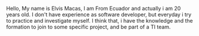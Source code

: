 Hello, My name is Elvis Macas,
I am From Ecuador and actually i am 20 years old. 
I don't have experience as software developer,
but everyday i try to practice and investigate myself.
I think that, i have the knowledge and the formation to join to some specific project,
and be part of a TI team.
